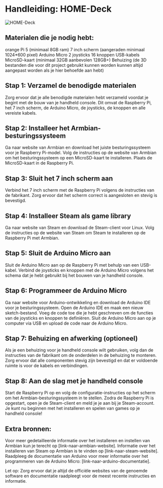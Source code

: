 # Handleiding: HOME-Deck
![HOME-Deck](https://github.com/nebrE4002/Home-deck/assets/26647410/d2109c69-034e-4650-bf70-37d2b759ea04)

## Materialen die je nodig hebt:
orange Pi 5 (minimaal 8GB ram)
7 inch scherm (aangeraden minimaal 1024*600 pixel)
Arduino Micro
2 joysticks
16 knoppen
USB-kabels
MicroSD-kaart (minimaal 32GB aanbevolen 128GB+)
Behuizing (de 3D bestanden die voor dit project gebruikt kunnen worden kunnen altijd aangepast worden als je hier behoefde aan hebt)

## Stap 1: Verzamel de benodigde materialen
Zorg ervoor dat je alle benodigde materialen hebt verzameld voordat je begint met de bouw van je handheld console. Dit omvat de Raspberry Pi, het 7 inch scherm, de Arduino Micro, de joysticks, de knoppen en alle vereiste kabels.

## Stap 2: Installeer het Armbian-besturingssysteem
Ga naar website van Armbian en download het juiste besturingssysteem voor je Raspberry Pi-model.
Volg de instructies op de website van Armbian om het besturingssysteem op een MicroSD-kaart te installeren.
Plaats de MicroSD-kaart in de Raspberry Pi.

## Stap 3: Sluit het 7 inch scherm aan
Verbind het 7 inch scherm met de Raspberry Pi volgens de instructies van de fabrikant.
Zorg ervoor dat het scherm correct is aangesloten en stevig is bevestigd.

## Stap 4: Installeer Steam als game library
Ga naar website van Steam en download de Steam-client voor Linux.
Volg de instructies op de website van Steam om Steam te installeren op de Raspberry Pi met Armbian.

## Stap 5: Sluit de Arduino Micro aan
Sluit de Arduino Micro aan op de Raspberry Pi met behulp van een USB-kabel.
Verbind de joysticks en knoppen met de Arduino Micro volgens het schema dat je hebt gebruikt bij het bouwen van je handheld console.

## Stap 6: Programmeer de Arduino Micro
Ga naar website voor Arduino-ontwikkeling en download de Arduino IDE voor je besturingssysteem.
Open de Arduino IDE en maak een nieuw sketch-bestand.
Voeg de code toe die je hebt geschreven om de functies van de joysticks en knoppen te definiëren.
Sluit de Arduino Micro aan op je computer via USB en upload de code naar de Arduino Micro.

## Stap 7: Behuizing en afwerking (optioneel)
Als je een behuizing voor je handheld console wilt gebruiken, volg dan de instructies van de fabrikant om de onderdelen in de behuizing te monteren. Zorg ervoor dat alle componenten stevig zijn bevestigd en dat er voldoende ruimte is voor de kabels en verbindingen.

## Stap 8: Aan de slag met je handheld console
Start de Raspberry Pi op en volg de configuratie-instructies op het scherm om het Armbian-besturingssysteem in te stellen.
Zodra de Raspberry Pi is opgestart, open je de Steam-client en meld je je aan bij je Steam-account.
Je kunt nu beginnen met het installeren en spelen van games op je handheld console!

## Extra bronnen:
Voor meer gedetailleerde informatie over het installeren en instellen van Armbian kun je terecht op [link-naar-armbian-website].
Informatie over het installeren van Steam op Armbian is te vinden op [link-naar-steam-website].
Raadpleeg de documentatie van Arduino voor meer informatie over het programmeren van de Arduino Micro: [link-naar-arduino-documentatie].

Let op: Zorg ervoor dat je altijd de officiële websites van de genoemde software en documentatie raadpleegt voor de meest recente instructies en informatie.
